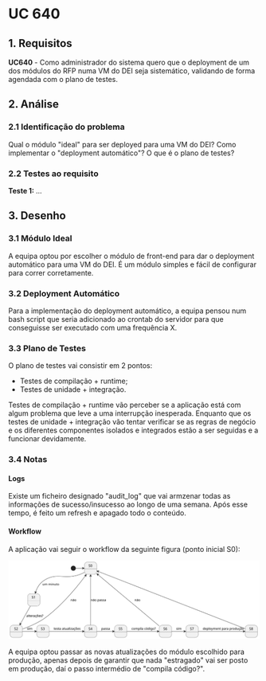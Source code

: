 # UC 640

## 1. Requisitos

**UC640** - Como administrador do sistema quero que o deployment de um dos módulos do RFP numa VM do DEI seja sistemático, validando de forma agendada com o plano de testes.

## 2. Análise

### 2.1 Identificação do problema

Qual o módulo "ideal" para ser deployed para uma VM do DEI?
Como implementar o "deployment automático"?
O que é o plano de testes?

### 2.2 Testes ao requisito

**Teste 1:** *...*

## 3. Desenho

### 3.1 Módulo Ideal

A equipa optou por escolher o módulo de front-end para dar o deployment automático para uma VM do DEI. É um módulo simples e fácil de configurar para correr corretamente.

### 3.2 Deployment Automático

Para a implementação do deployment automático, a equipa pensou num bash script que seria adicionado ao crontab do servidor para que conseguisse ser executado com uma frequência X.

### 3.3 Plano de Testes

O plano de testes vai consistir em 2 pontos:

- Testes de compilação + runtime;
- Testes de unidade + integração.

Testes de compilação + runtime vão perceber se a aplicação está com algum problema que leve a uma interrupção inesperada. Enquanto que os testes de unidade + integração vão tentar verificar se as regras de negócio e os diferentes componentes isolados e integrados estão a ser seguidas e a funcionar devidamente.

### 3.4 Notas

#### Logs

Existe um ficheiro designado "audit_log" que vai armzenar todas as informações de sucesso/insucesso ao longo de uma semana. Após esse tempo, é feito um refresh e apagado todo o conteúdo.

#### Workflow

A aplicação vai seguir o workflow da seguinte figura (ponto inicial S0):

![maquina de estados](me.svg "me.svg")

A equipa optou passar as novas atualizações do módulo escolhido para produção, apenas depois de garantir que nada "estragado" vai ser posto em produção, daí o passo intermédio de "compila código?".
